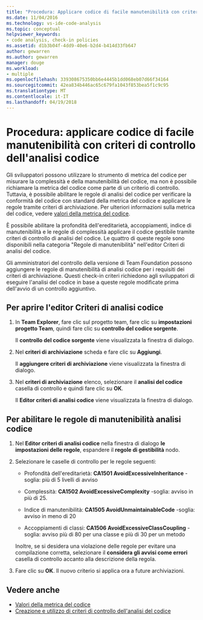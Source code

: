 ```yaml
---
title: "Procedura: Applicare codice di facile manutenibilità con criteri di archiviazione dell'analisi del codice"
ms.date: 11/04/2016
ms.technology: vs-ide-code-analysis
ms.topic: conceptual
helpviewer_keywords:
- code analysis, check-in policies
ms.assetid: d1b3b04f-4dd9-40e6-b2d4-b414d33fb647
author: gewarren
ms.author: gewarren
manager: douge
ms.workload:
- multiple
ms.openlocfilehash: 339308675350bb6e4445b1dd068eb07d66f34164
ms.sourcegitcommit: 42ea834b446ac65c679fa1043f853bea5f1c9c95
ms.translationtype: MT
ms.contentlocale: it-IT
ms.lasthandoff: 04/19/2018
---
```

# <a name="how-to-enforce-maintainable-code-with-a-code-analysis-check-in-policy"></a>Procedura: applicare codice di facile manutenibilità con criteri di controllo dell'analisi codice

Gli sviluppatori possono utilizzare lo strumento di metrica del codice per misurare la complessità e della manutenibilità del codice, ma non è possibile richiamare la metrica del codice come parte di un criterio di controllo. Tuttavia, è possibile abilitare le regole di analisi del codice per verificare la conformità del codice con standard della metrica del codice e applicare le regole tramite criteri di archiviazione. Per ulteriori informazioni sulla metrica del codice, vedere [valori della metrica del codice](../code-quality/code-metrics-values.md).

È possibile abilitare la profondità dell'ereditarietà, accoppiamenti, indice di manutenibilità e le regole di complessità applicare il codice gestibile tramite criteri di controllo di analisi del codice. Le quattro di queste regole sono disponibili nella categoria "Regole di manutenibilità" nell'editor Criteri di analisi del codice.

Gli amministratori del controllo della versione di Team Foundation possono aggiungere le regole di manutenibilità di analisi codice per i requisiti dei criteri di archiviazione. Questi check-in criteri richiedono agli sviluppatori di eseguire l'analisi del codice in base a queste regole modificate prima dell'avvio di un controllo aggiuntivo.

## <a name="to-open-the-code-analysis-policy-editor"></a>Per aprire l'editor Criteri di analisi codice

1. In **Team Explorer**, fare clic sul progetto team, fare clic su **impostazioni progetto Team**, quindi fare clic su **controllo del codice sorgente**.

     Il **controllo del codice sorgente** viene visualizzata la finestra di dialogo.

2. Nel **criteri di archiviazione** scheda e fare clic su **Aggiungi**.

     Il **aggiungere criteri di archiviazione** viene visualizzata la finestra di dialogo.

3. Nel **criteri di archiviazione** elenco, selezionare il **analisi del codice** casella di controllo e quindi fare clic su **OK**.

     Il **Editor criteri di analisi codice** viene visualizzata la finestra di dialogo.

## <a name="to-enable-code-analysis-maintainability-rules"></a>Per abilitare le regole di manutenibilità analisi codice

1. Nel **Editor criteri di analisi codice** nella finestra di dialogo **le impostazioni delle regole**, espandere il **regole di gestibilità** nodo.

2. Selezionare le caselle di controllo per le regole seguenti:

    -   Profondità dell'ereditarietà: **CA1501 AvoidExcessiveInheritance** -soglia: più di 5 livelli di avviso

    -   Complessità: **CA1502 AvoidExcessiveComplexity** -soglia: avviso in più di 25.

    -   Indice di manutenibilità: **CA1505 AvoidUnmaintainableCode** -soglia: avviso in meno di 20

    -   Accoppiamenti di classi: **CA1506 AvoidExcessiveClassCoupling** -soglia: avviso più di 80 per una classe e più di 30 per un metodo

    Inoltre, se si desidera una violazione delle regole per evitare una compilazione corretta, selezionare il **considera gli avvisi come errori** casella di controllo accanto alla descrizione della regola.

3. Fare clic su **OK**. Il nuovo criterio si applica ora a future archiviazioni.

## <a name="see-also"></a>Vedere anche

- [Valori della metrica del codice](../code-quality/code-metrics-values.md)
- [Creazione e utilizzo di criteri di controllo dell'analisi del codice](../code-quality/creating-and-using-code-analysis-check-in-policies.md)